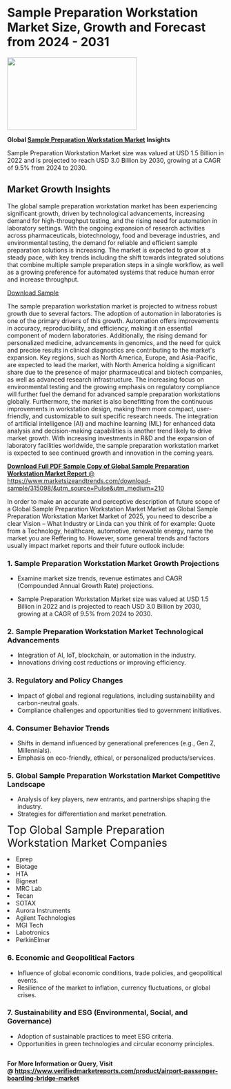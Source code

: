 <H1>Sample Preparation Workstation Market Size, Growth and Forecast from 2024 - 2031</H1><img class="aligncenter size-medium wp-image-584254" src="https://thirdeyenews.in/wp-content/uploads/2024/09/Global-Market-Research-300x168.jpeg" alt="" width="300" height="168" /><p><strong>Global&nbsp;<a href="https://www.marketsizeandtrends.com/download-sample/315098/&amp;utm_source=Pulse&amp;utm_medium=210">Sample Preparation Workstation Market</a> Insights</strong></p><p>Sample Preparation Workstation Market size was valued at USD 1.5 Billion in 2022 and is projected to reach USD 3.0 Billion by 2030, growing at a CAGR of 9.5% from 2024 to 2030.</p><p><h2>Market Growth Insights</h2> <p>The global sample preparation workstation market has been experiencing significant growth, driven by technological advancements, increasing demand for high-throughput testing, and the rising need for automation in laboratory settings. With the ongoing expansion of research activities across pharmaceuticals, biotechnology, food and beverage industries, and environmental testing, the demand for reliable and efficient sample preparation solutions is increasing. The market is expected to grow at a steady pace, with key trends including the shift towards integrated solutions that combine multiple sample preparation steps in a single workflow, as well as a growing preference for automated systems that reduce human error and increase throughput.</p> <p><a href="#">Download Sample</a></p> <p>The sample preparation workstation market is projected to witness robust growth due to several factors. The adoption of automation in laboratories is one of the primary drivers of this growth. Automation offers improvements in accuracy, reproducibility, and efficiency, making it an essential component of modern laboratories. Additionally, the rising demand for personalized medicine, advancements in genomics, and the need for quick and precise results in clinical diagnostics are contributing to the market's expansion. Key regions, such as North America, Europe, and Asia-Pacific, are expected to lead the market, with North America holding a significant share due to the presence of major pharmaceutical and biotech companies, as well as advanced research infrastructure. The increasing focus on environmental testing and the growing emphasis on regulatory compliance will further fuel the demand for advanced sample preparation workstations globally. Furthermore, the market is also benefitting from the continuous improvements in workstation design, making them more compact, user-friendly, and customizable to suit specific research needs. The integration of artificial intelligence (AI) and machine learning (ML) for enhanced data analysis and decision-making capabilities is another trend likely to drive market growth. With increasing investments in R&D and the expansion of laboratory facilities worldwide, the sample preparation workstation market is expected to see continued growth and innovation in the coming years.</p> <p><a href="#"></p><p><span class=""><strong>Download Full PDF Sample Copy of Global Sample Preparation Workstation Market Report</strong> @ <a href="https://www.marketsizeandtrends.com/download-sample/315098/&amp;utm_source=Pulse&amp;utm_medium=210" target="_blank">https://www.marketsizeandtrends.com/download-sample/315098/&amp;utm_source=Pulse&amp;utm_medium=210</a></span></p><p>In order to make an accurate and perceptive description of future scope of a Global&nbsp;Sample Preparation Workstation Market Market as Global&nbsp;Sample Preparation Workstation Market Market of 2025, you need to describe a clear Vision &ndash; What Industry or Linda can you think of for example: Quote from a Technology, healthcare, automotive, renewable energy, name the market you are Reffering to. However, some general trends and factors usually impact market reports and their future outlook include:</p><h3>1.&nbsp;<strong>Sample Preparation Workstation Market Growth Projections</strong></h3><ul><li>Examine market size trends, revenue estimates and CAGR (Compounded Annual Growth Rate) projections.</li><li><p>Sample Preparation Workstation Market size was valued at USD 1.5 Billion in 2022 and is projected to reach USD 3.0 Billion by 2030, growing at a CAGR of 9.5% from 2024 to 2030.</p></li></ul><h3>2.&nbsp;<strong>Sample Preparation Workstation Market Technological Advancements</strong></h3><ul><li>Integration of AI, IoT, blockchain, or automation in the industry.</li><li>Innovations driving cost reductions or improving efficiency.</li></ul><h3>3.&nbsp;<strong>Regulatory and Policy Changes</strong></h3><ul><li>Impact of global and regional regulations, including sustainability and carbon-neutral goals.</li><li>Compliance challenges and opportunities tied to government initiatives.</li></ul><h3>4.&nbsp;<strong>Consumer Behavior Trends</strong></h3><ul><li>Shifts in demand influenced by generational preferences (e.g., Gen Z, Millennials).</li><li>Emphasis on eco-friendly, ethical, or personalized products/services.</li></ul><h3>5.&nbsp;<strong>Global Sample Preparation Workstation Market Competitive Landscape</strong></h3><ul><li>Analysis of key players, new entrants, and partnerships shaping the industry.</li><li>Strategies for differentiation and market penetration.</li></ul><p data-pm-slice="1 1 []"><span style="color: inherit; font-family: inherit; font-size: 25px;">Top Global Sample Preparation Workstation Market Companies</span></p><div class="" data-test-id=""><p><li>Eprep</li><li> Biotage</li><li> HTA</li><li> Bigneat</li><li> MRC Lab</li><li> Tecan</li><li> SOTAX</li><li> Aurora Instruments</li><li> Agilent Technologies</li><li> MGI Tech</li><li> Labotronics</li><li> PerkinElmer</li></p></div><h3>6.&nbsp;<strong>Economic and Geopolitical Factors</strong></h3><ul><li>Influence of global economic conditions, trade policies, and geopolitical events.</li><li>Resilience of the market to inflation, currency fluctuations, or global crises.</li></ul><h3>7.&nbsp;<strong>Sustainability and ESG (Environmental, Social, and Governance)</strong></h3><ul><li>Adoption of sustainable practices to meet ESG criteria.</li><li>Opportunities in green technologies and circular economy principles.</li></ul><h2><strong style="font-size: 14px;">For More Information or Query, Visit @&nbsp;</strong><a style="background-color: #ffffff; font-size: 14px;" href="https://www.marketsizeandtrends.com/report/sample-preparation-workstation-market/" target="_blank">https://www.verifiedmarketreports.com/product/airport-passenger-boarding-bridge-market</a></h2>
